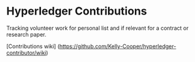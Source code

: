 # Hyperledger Contributions

Tracking volunteer work for personal list and if relevant for a contract or research paper.

[Contributions wiki] (https://github.com/Kelly-Cooper/hyperledger-contributor/wiki)



